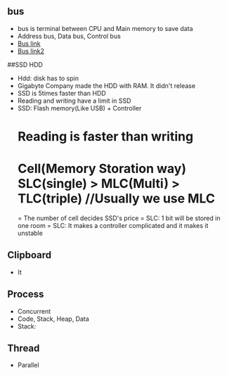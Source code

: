## bus
* bus is terminal between CPU and Main memory to save data
* Address bus, Data bus, Control bus
* [Bus link](http://ssoonidev.tistory.com/14)
* [Bus link2](http://contents.kocw.net/KOCW/document/2015/cup/leesangkwan/6.pdf)

##SSD HDD
* Hdd: disk has to spin
* Gigabyte Company made the HDD with RAM. It didn't release
* SSD is 5times faster than HDD
* Reading and writing have a limit in SSD
* SSD: Flash memory(Like USB) + Controller
  # Reading is faster than writing
  # Cell(Memory Storation way) SLC(single) > MLC(Multi) > TLC(triple)  //Usually we use MLC
    = The number of cell decides SSD's price
    = SLC: 1 bit will be stored in one room
    = SLC: It makes a controller complicated and it makes it unstable


## Clipboard
* It

## Process
* Concurrent
* Code, Stack, Heap, Data
* Stack:  

## Thread
* Parallel